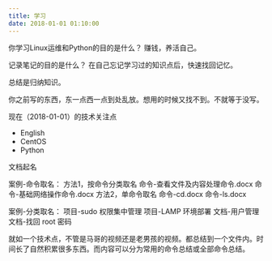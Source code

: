 ```yaml
---
title: 学习
date: 2018-01-01 01:10:00
---
```


你学习Linux运维和Python的目的是什么？
赚钱，养活自己。

记录笔记的目的是什么？
在自己忘记学习过的知识点后，快速找回记忆。

总结是归纳知识。

你之前写的东西，东一点西一点到处乱放。想用的时候又找不到。不就等于没写。

现在（2018-01-01）的技术关注点

- English
- CentOS
- Python

文档起名

案例-命令取名：
方法1，按命令分类取名
	命令-查看文件及内容处理命令.docx
	命令-基础网络操作命令.docx
方法2，单命令取名
	命令-cd.docx
	命令-ls.docx

案例-分类取名：
	项目-sudo 权限集中管理
	项目-LAMP 环境部署
	文档-用户管理
	文档-找回 root 密码
	
就如一个技术点，不管是马哥的视频还是老男孩的视频。都总结到一个文件内。时间长了自然积累很多东西。而内容可以分为常用的命令总结或全部命令总结。


